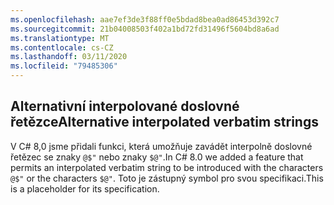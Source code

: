 ```yaml
---
ms.openlocfilehash: aae7ef3de3f88ff0e5bdad8bea0ad86453d392c7
ms.sourcegitcommit: 21b04008503f402a1bd72fd31496f5604bd8a6ad
ms.translationtype: MT
ms.contentlocale: cs-CZ
ms.lasthandoff: 03/11/2020
ms.locfileid: "79485306"
---
```

## <a name="alternative-interpolated-verbatim-strings"></a><span data-ttu-id="7b5c0-101">Alternativní interpolované doslovné řetězce</span><span class="sxs-lookup"><span data-stu-id="7b5c0-101">Alternative interpolated verbatim strings</span></span>

<span data-ttu-id="7b5c0-102">V C# 8,0 jsme přidali funkci, která umožňuje zavádět interpolně doslovné řetězec se znaky `@$"` nebo znaky `$@"`.</span><span class="sxs-lookup"><span data-stu-id="7b5c0-102">In C# 8.0 we added a feature that permits an interpolated verbatim string to be introduced with the characters `@$"` or the characters `$@"`.</span></span>  <span data-ttu-id="7b5c0-103">Toto je zástupný symbol pro svou specifikaci.</span><span class="sxs-lookup"><span data-stu-id="7b5c0-103">This is a placeholder for its specification.</span></span>
